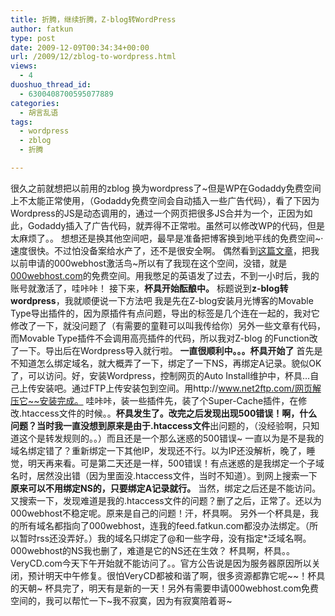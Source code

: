```yaml
---
title: 折腾，继续折腾，Z-blog转WordPress
author: fatkun
type: post
date: 2009-12-09T00:34:34+00:00
url: /2009/12/zblog-to-wordpress.html
views:
  - 4
duoshuo_thread_id:
  - 6300408700595077889
categories:
  - 胡言乱语
tags:
  - wordpress
  - zblog
  - 折腾

---
```

很久之前就想把以前用的zblog 换为wordpress了~但是WP在Godaddy免费空间上不太能正常使用，（Godaddy免费空间会自动插入一些广告代码），看了下因为Wordpress的JS是动态调用的，通过一个网页把很多JS合并为一个，正因为如此，Godaddy插入了广告代码，就弄得不正常啦。虽然可以修改WP的代码，但是太麻烦了。。
想想还是换其他空间吧，最早是准备把博客换到地平线的免费空间~·速度很快。不过怕没备案给水产了，还不是很安全啊。
偶然看到<a href="http://www.ifunkey.com/819.html" target="_blank">这篇文章</a>，把我以前申请的000webhost激活鸟~所以有了我现在这个空间，没错，就是[000webhost.com][1]的免费空间。用我憋足的英语发了过去，不到一小时后，我的账号就激活了，哇咔咔！
接下来，**杯具开始酝酿中。**
标题说到**z-blog转wordpress**，我就顺便说一下方法吧
我是先在Z-blog安装月光博客的Movable Type导出插件的，因为原插件有点问题，导出的标签是几个连在一起的，我对它修改了一下，就没问题了（有需要的童鞋可以叫我传给你）另外一些文章有代码，而Movable Type插件不会调用高亮插件的代码，所以我对Z-blog 的Function改了一下。导出后在Wordpress导入就行啦。
**一直很顺利中。。。杯具开始了**
首先是不知道怎么绑定域名，就大概弄了一下，绑定了一下NS，再绑定A记录。貌似OK了，可以访问。好，安装Wordpress，控制网页的Auto Install维护中，杯具&#8230;自己上传安装吧。通过FTP上传安装包到空间。用http://www.net2ftp.com/网页解压它~~安装完成。
哇咔咔，装一些插件先，装了个Super-Cache插件，在修改.htaccess文件的时候。。**杯具发生了。**改完之后发现出现500错误！啊，什么问题？当时我一直没想到原来是由于**.htaccess文件**出问题的，（没经验啊，只知道这个是转发规则的。。）而且还是一个那么迷惑的500错误~
一直以为是不是我的域名绑定错了？重新绑定一下其他IP，发现还不行。以为IP还没解析，晚了，睡觉，明天再来看。可是第二天还是一样，500错误！有点迷惑的是我绑定一个子域名时，居然没出错（因为里面没.htaccess文件，当时不知道）。到网上搜索一下
**原来可以不用绑定NS的，只要绑定A记录就行。**
当然，绑定之后还是不能访问。又搜索一下，发现难道是我的.htaccess文件的问题？删了之后，正常了。还以为000webhost不稳定呢。原来是自己的问题！汗，杯具啊。
另外一个杯具是，我的所有域名都指向了000webhost，连我的feed.fatkun.com都没办法绑定。（所以暂时rss还没弄好。）我的域名只绑定了@和一些字母，没有指定*泛域名啊。000webhost的NS我也删了，难道是它的NS还在生效？
杯具啊，杯具。。VeryCD.com今天下午开始就不能访问了。。官方公告说是因为服务器原因所以关闭，预计明天中午修复。很怕VeryCD都被和谐了啊，很多资源都靠它呢~~！杯具的天朝~
杯具完了，明天有是新的一天！另外有需要申请000webhost.com免费空间的，我可以帮忙一下~我不寂寞，因为有寂寞陪着哥~

 [1]: http://000webhost.com